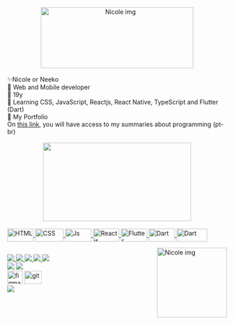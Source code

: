<div align="center">
<img align="center"  height="140em" width="350" alt="Nicole img" src="https://cdn.discordapp.com/attachments/857752764577742848/885543452073418822/giphyhlwrd.gif">
</div>
 
<br>
✨Nicole or Neeko
<br>
🌈 Web and Mobile developer
<br>
🌺 19y
<br>
🌹 Learning CSS, JavaScript, Reactjs, React Native, TypeScript and Flutter (Dart)
<br>
🍭 My Portfolio
<br>
On <a href="https://time-horse-883.notion.site/Resumos-f42794660dd24adf9ce735a5bbef4572">this link</a>, you will have access to my summaries about programming (pt-br) 
<br>
<br>

 <div align="center">
  <a href="https://github.com/nicolemachado">
  <img height="180em" width="340" src="https://github-readme-stats.vercel.app/api/top-langs/?username=nicolemachado&layout=compact&langs_count=7&theme=radical"/>
</div>
  
<div style="display: inline_block"><br>
  <img align="center" alt="HTML" height="30" width="60" src="https://img.shields.io/badge/HTML5-E34F26?style=for-the-badge&logo=html5&logoColor=white">
  <img align="center" alt="CSS" height="30" width="65" src="https://img.shields.io/badge/CSS3-1572B6?style=for-the-badge&logo=css3&logoColor=white">
  <img align="center" alt="Js" height="30" width="60" src="https://img.shields.io/badge/JavaScript-323330?style=for-the-badge&logo=javascript&logoColor=F7DF1E">
 <img align="center" alt="Reactjs" height="30" width="60" src="https://img.shields.io/badge/React-20232A?style=for-the-badge&logo=react&logoColor=61DAFB">
 <img align="center" alt="Flutter" height="30" width="60" src="https://img.shields.io/badge/Flutter-02569B?style=for-the-badge&logo=flutter&logoColor=white">
 <img align="center" alt="Dart" height="30" width="60" src="https://img.shields.io/badge/Dart-0175C2?style=for-the-badge&logo=dart&logoColor=white">
 <img align="center" alt="Dart" height="30" width="70" src="https://img.shields.io/badge/React_Native-20232A?style=for-the-badge&logo=react&logoColor=61DAFB">
 
 <a href="https://www.instagram.com/_nicolecnm/" target="_blank"> <img align="right" width="160" alt="Nicole img" src="https://cdn.discordapp.com/attachments/857752764577742848/877249075643310140/download20210801211105.png"></a>
  
</div>
  
  ##
  
  <div> 
  <a href="https://www.instagram.com/_nicolecnm/" target="_blank">
    <img src="https://img.shields.io/badge/-Instagram-%23E4405F?style=for-the-badge&logo=instagram&logoColor=white" target="_blank">
    </a>
  <a href="https://www.linkedin.com/in/nicole-machado-dev/" target="_blank">
    <img src="https://img.shields.io/badge/-LinkedIn-%230077B5?style=for-the-badge&logo=linkedin&logoColor=white" target="_blank">
    </a> 
   <a href="https://dev.to/nicolemachado" target="_blank">
    <img src="https://img.shields.io/badge/dev.to-0A0A0A?style=for-the-badge&logo=dev.to&logoColor=white" target="_blank">
    </a> 
   <a href="https://www.reddit.com/user/devNeeko" target="_blank">
    <img src="https://img.shields.io/badge/Reddit-FF4500?style=for-the-badge&logo=reddit&logoColor=white" target="_blank">
    </a> 
    <a href="https://www.twitch.tv/neekozada" target="_blank">
    <img src="https://img.shields.io/badge/Twitch-9146FF?style=for-the-badge&logo=twitch&logoColor=white" target="_blank">
    </a> 
   <br/>
    <img src="https://img.shields.io/badge/Android-3DDC84?style=for-the-badge&logo=android&logoColor=white">
    <img src="https://img.shields.io/badge/Windows-0078D6?style=for-the-badge&logo=windows&logoColor=white">
    <br/>
     <img alt="figma" height="30" width="35" src="https://cdn.jsdelivr.net/gh/devicons/devicon/icons/figma/figma-original.svg" />
   <img alt="git" height="30" width="40" src="https://cdn.jsdelivr.net/gh/devicons/devicon/icons/git/git-original.svg" />
   <br/>
 
   <img src="https://img.shields.io/badge/Made%20for-VSCode-1f425f.svg">
   <br/>
   
</div>
 
